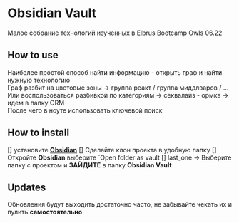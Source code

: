 # Obsidian Vault
Малое собрание технологий изученных в Elbrus Bootcamp Owls 06.22<br>

## How to use
Наиболее простой способ найти информацию - открыть граф и найти нужную технологию<br>
Граф разбит на цветовые зоны -> группа реакт / группа миддлваров / ...
Или воспользоваться разбивкой по категориям -> секвалайз - ормка -> идем в папку ORM<br>
После чего в ноуте использовать ключевой поиск

## How to install
[] установите [**Obsidian**](https://obsidian.md/)
[] Сделайте клон проекта в удобную папку
[] Откройте **Obsidian** выберите `Open folder as vault
[] last_one -> Выберите папку с проектом и **ЗАЙДИТЕ** в папку **Obsidian Vault**

## Updates
Обновления будут выходить достаточно часто, не забывайте чекать их и пулить **самостоятельно**